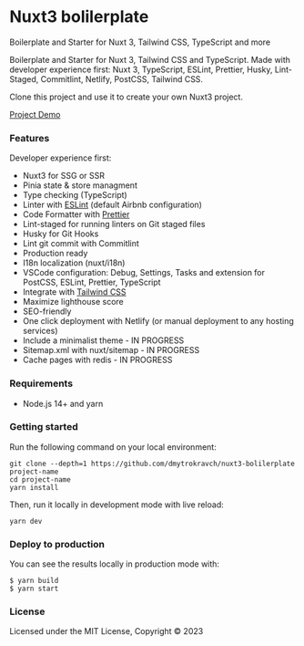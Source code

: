 # Nuxt3 bolilerplate
Boilerplate and Starter for Nuxt 3, Tailwind CSS, TypeScript and more

Boilerplate and Starter for Nuxt 3, Tailwind CSS and TypeScript. Made with developer experience first: Nuxt 3, TypeScript, ESLint, Prettier, Husky, Lint-Staged, Commitlint, Netlify, PostCSS, Tailwind CSS.

Clone this project and use it to create your own Nuxt3 project.

[Project Demo](https://nuxt-3-starter.netlify.app/)

### Features

Developer experience first:

- Nuxt3 for SSG or SSR
- Pinia state & store managment
- Type checking (TypeScript)
- Linter with [ESLint](https://eslint.org) (default Airbnb configuration)
- Code Formatter with [Prettier](https://prettier.io)
- Lint-staged for running linters on Git staged files
- Husky for Git Hooks
- Lint git commit with Commitlint
- Production ready
- I18n localization (nuxt/i18n)
- VSCode configuration: Debug, Settings, Tasks and extension for PostCSS, ESLint, Prettier, TypeScript
- Integrate with [Tailwind CSS](https://tailwindcss.com)
- Maximize lighthouse score
- SEO-friendly
- One click deployment with Netlify (or manual deployment to any hosting services)
- Include a minimalist theme - IN PROGRESS
- Sitemap.xml with nuxt/sitemap - IN PROGRESS
- Cache pages with redis - IN PROGRESS

### Requirements

- Node.js 14+ and yarn

### Getting started

Run the following command on your local environment:

```shell
git clone --depth=1 https://github.com/dmytrokravch/nuxt3-bolilerplate project-name
cd project-name
yarn install
```

Then, run it locally in development mode with live reload:

```shell
yarn dev
```

### Deploy to production

You can see the results locally in production mode with:

```shell
$ yarn build
$ yarn start
```

### License

Licensed under the MIT License, Copyright © 2023
